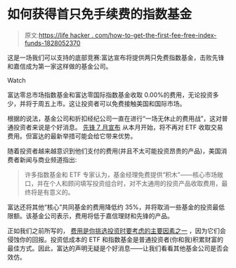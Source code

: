 # 如何获得首只免手续费的指数基金

> 原文:[https://life hacker . com/how-to-get-the-first-fee-free-index-funds-1828052370](https://lifehacker.com/how-to-get-the-first-fee-free-index-funds-1828052370)

这是一场我们可以支持的底部竞赛:富达宣布将提供两只免费指数基金，击败先锋和嘉信成为第一家这样做的基金公司。

Watch

富达零总市场指数基金和富达零国际指数基金收取 0.00%的费用，无论投资多少，并将于周五上市。这让投资者可以免费接触美国和国际市场。

根据的说法，基金公司和折扣经纪公司一直在进行“一场无休止的费用战”，这对普通投资者来说是个好消息。 [先锋 7 月宣布](https://twocents.lifehacker.com/vanguard-is-expanding-commission-free-etf-options-in-au-1827359408) 从本月开始，将不再对 ETF 收取交易费用。但富达的最新举措可能会给它带来优势。

随着投资者越来越意识到他们支付的费用(并且不太可能投资昂贵的产品)，美国消费者新闻与商业频道指出:

> 许多指数基金和 ETF 专家认为，基金经理免费提供“积木”——核心市场敞口，并在个人和顾问填写投资组合时，对不太通用的投资产品收取费用，最终将是有意义的。

富达还将其他“核心”共同基金的费用降低约 35%，并将取消一些基金的投资最低限额。该基金公司表示，费用将低于嘉信理财和先锋的产品。

正如我们之前所写的， [费用是你挑选投资时要考虑的主要因素之一](https://twocents.lifehacker.com/401-k-fees-you-need-to-know-1825819800) ，因为它们会侵蚀你的回报。投资低成本的 ETF 和指数基金是普通投资者(你和我)积累财富的最佳方式。因此，富达的声明无疑是个好消息——让我们看看其他基金公司是否会效仿。